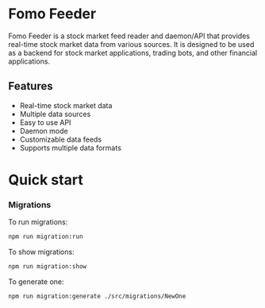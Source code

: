 # Fomo Feeder

Fomo Feeder is a stock market feed reader and daemon/API that provides real-time stock market data from various sources. It is designed to be used as a backend for stock market applications, trading bots, and other financial applications.

## Features

- Real-time stock market data
- Multiple data sources
- Easy to use API
- Daemon mode
- Customizable data feeds
- Supports multiple data formats


# Quick start

### Migrations

To run migrations:

```bash
npm run migration:run
```

To show migrations:

```bash
npm run migration:show
```

To generate one: 

```bas
npm run migration:generate ./src/migrations/NewOne
```

